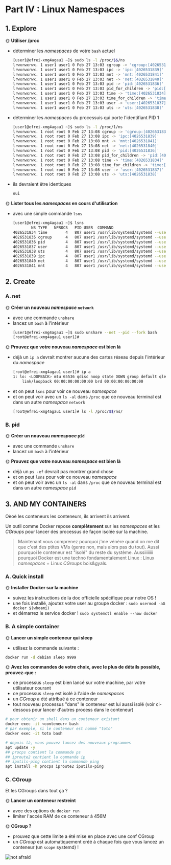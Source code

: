 # Part IV : Linux Namespaces

## 1. Explore

🌞 **Utiliser /proc**

- déterminer les *namespaces* de votre `bash` actuel
  ```bash
  [user1@efrei-xmg4agau1 ~]$ sudo ls -l /proc/$$/ns
  lrwxrwxrwx. 1 user1 user1 0 Feb 27 13:03 cgroup -> 'cgroup:[4026531835]'
  lrwxrwxrwx. 1 user1 user1 0 Feb 27 13:03 ipc -> 'ipc:[4026531839]'
  lrwxrwxrwx. 1 user1 user1 0 Feb 27 13:03 mnt -> 'mnt:[4026531841]'
  lrwxrwxrwx. 1 user1 user1 0 Feb 27 13:03 net -> 'net:[4026531840]'
  lrwxrwxrwx. 1 user1 user1 0 Feb 27 13:03 pid -> 'pid:[4026531836]'
  lrwxrwxrwx. 1 user1 user1 0 Feb 27 13:03 pid_for_children -> 'pid:[4026531836]'
  lrwxrwxrwx. 1 user1 user1 0 Feb 27 13:03 time -> 'time:[4026531834]'
  lrwxrwxrwx. 1 user1 user1 0 Feb 27 13:03 time_for_children -> 'time:[4026531834]'
  lrwxrwxrwx. 1 user1 user1 0 Feb 27 13:03 user -> 'user:[4026531837]'
  lrwxrwxrwx. 1 user1 user1 0 Feb 27 13:03 uts -> 'uts:[4026531838]'
  ```
- déterminer les *namespaces* du processuis qui porte l'identifiant PID 1
  ```bash
  [user1@efrei-xmg4agau1 ~]$ sudo ls -l /proc/1/ns
  lrwxrwxrwx. 1 root root 0 Feb 27 13:08 cgroup -> 'cgroup:[4026531835]'
  lrwxrwxrwx. 1 root root 0 Feb 27 13:08 ipc -> 'ipc:[4026531839]'
  lrwxrwxrwx. 1 root root 0 Feb 27 13:08 mnt -> 'mnt:[4026531841]'
  lrwxrwxrwx. 1 root root 0 Feb 27 13:08 net -> 'net:[4026531840]'
  lrwxrwxrwx. 1 root root 0 Feb 27 13:08 pid -> 'pid:[4026531836]'
  lrwxrwxrwx. 1 root root 0 Feb 27 13:08 pid_for_children -> 'pid:[4026531836]'
  lrwxrwxrwx. 1 root root 0 Feb 27 13:08 time -> 'time:[4026531834]'
  lrwxrwxrwx. 1 root root 0 Feb 27 13:08 time_for_children -> 'time:[4026531834]'
  lrwxrwxrwx. 1 root root 0 Feb 27 13:08 user -> 'user:[4026531837]'
  lrwxrwxrwx. 1 root root 0 Feb 27 13:08 uts -> 'uts:[4026531838]'
  ```
- ils devraient être identiques
  ```bash
  oui
  ```

🌞 **Lister tous les *namespaces* en cours d'utilisation**

- avec une simple commande `lsns`
  ```bash
  [user1@efrei-xmg4agau1 ~]$ lsns
          NS TYPE   NPROCS   PID USER  COMMAND
  4026531834 time        4   807 user1 /usr/lib/systemd/systemd --user
  4026531835 cgroup      4   807 user1 /usr/lib/systemd/systemd --user
  4026531836 pid         4   807 user1 /usr/lib/systemd/systemd --user
  4026531837 user        4   807 user1 /usr/lib/systemd/systemd --user
  4026531838 uts         4   807 user1 /usr/lib/systemd/systemd --user
  4026531839 ipc         4   807 user1 /usr/lib/systemd/systemd --user
  4026531840 net         4   807 user1 /usr/lib/systemd/systemd --user
  4026531841 mnt         4   807 user1 /usr/lib/systemd/systemd --user
  ```

## 2. Create

### A. net

🌞 **Créer un nouveau *namespace* `network`**

- avec une commande `unshare`
- lancez un `bash` à l'intérieur
  ```bash
  [user1@efrei-xmg4agau1 ~]$ sudo unshare --net --pid --fork bash
  [root@efrei-xmg4agau1 user1]#
  ```
  
🌞 **Prouvez que votre nouveau *namespace* est bien là**

- déjà un `ip a` devrait montrer aucune des cartes réseau depuis l'intérieur du *namespace*
  ```bash
  [root@efrei-xmg4agau1 user1]# ip a
  1: lo: <LOOPBACK> mtu 65536 qdisc noop state DOWN group default qlen 1000
      link/loopback 00:00:00:00:00:00 brd 00:00:00:00:00:00
  ```
- et on peut `lsns` pour voir ce nouveau *namespace*
- et on peut voir avec un `ls -al` dans `/proc` que ce nouveau terminal est dans un autre *namespace* `network`
    ```bash
  [root@efrei-xmg4agau1 user1]# ls -l /proc/$$/ns/
  ```
    
### B. pid

🌞 **Créer un nouveau *namespace* `pid`**

- avec une commande `unshare`
- lancez un `bash` à l'intérieur

🌞 **Prouvez que votre nouveau *namespace* est bien là**

- déjà un `ps -ef` devrait pas montrer grand chose
- et on peut `lsns` pour voir ce nouveau *namespace*
- et on peut voir avec un `ls -al` dans `/proc` que ce nouveau terminal est dans un autre *namespace* `pid`


## 3. AND MY CONTAINERS

Oèoè les conteneurs les conteneurs, ils arrivent ils arrivent.

Un outil comme Docker repose **complètement** sur les *namespaces* et les *CGroups* pour lancer des processus de façon isolée sur la machine.

> Maintenant vous comprenez pourquoi j'me vénère quand on me dit que c'est des ptites VMs (genre non, mais alors pas du tout). Aussi pourquoi le conteneur est "isolé" du reste du système. Aussiiiiiiii pourquoi Docker est une techno fondamentalement Linux : Linux *namespaces* + Linux *CGroups* bois&gyals.

### A. Quick install

🌞 **Installer Docker sur la machine**

- suivez les instructions de la doc officielle spécifique pour notre OS !
- une fois installé, ajoutez votre user au groupe docker : `sudo usermod -aG docker $(whoami)`
- et démarrez le service docker ! `sudo systemctl enable --now docker`

### B. A simple container

🌞 **Lancer un simple conteneur qui sleep**

- utilisez la commande suivante :

```bash
docker run -d debian sleep 9999
```

🌞 **Avez les commandes de votre choix, avec le plus de détails possible, prouvez-que :**

- ce processus `sleep` est bien lancé sur votre machine, par votre utilisateur courant
- ce processus `sleep` est isolé à l'aide de *namespaces*
- un *CGroup* a été attribué à ce conteneur
- tout nouveau processus "dans" le conteneur est lui aussi isolé (voir ci-dessous pour lancer d'autres process dans le conteneur)

```bash
# pour obtenir un shell dans un conteneur existant
docker exec -it <conteneur> bash
# par exemple, si le conteneur est nommé "toto"
docker exec -it toto bash

# depuis là, vous pouvez lancez des nouveaux programmes
apt update -y
## procps contient la commande ps
## iproute2 contient la commande ip
## iputils-ping contient la commande ping
apt install -h procps iproute2 iputils-ping
```

### C. CGroup

Et les CGroups dans tout ça ?

🌞 **Lancer un conteneur restreint**

- avec des options du `docker run`
- limiter l'accès RAM de ce conteneur à 456M

🌞 **CGroup ?**

- prouvez que cette limite a été mise en place avec une conf CGroup
- un *CGroup* est automatiquement créé à chaque fois que vous lancez un conteneur (un `scope` systemd) !

![not afraid](./img/nowask.png)
